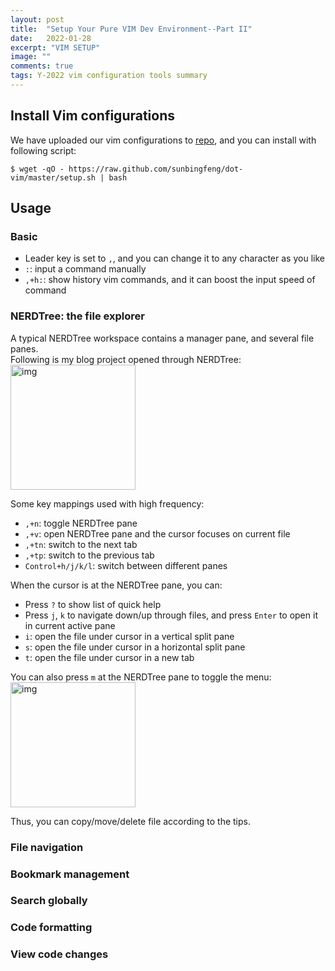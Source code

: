 ```yaml
---
layout: post
title:  "Setup Your Pure VIM Dev Environment--Part II"
date:   2022-01-28
excerpt: "VIM SETUP"
image: ""
comments: true
tags: Y-2022 vim configuration tools summary
---
```


## Install Vim configurations<br>
We have uploaded our vim configurations to [repo](https://github.com/sunbingfeng/dot-vim), and you can install with following script:
```shell
$ wget -qO - https://raw.github.com/sunbingfeng/dot-vim/master/setup.sh | bash
```

## Usage<br>

### **Basic**<br>
- Leader key is set to `,`, and you can change it to any character as you like
- `:`: input a command manually
- `,+h:`: show history vim commands, and it can boost the input speed of command

### **NERDTree: the file explorer**<br>
A typical NERDTree workspace contains a manager pane, and several file panes.<br>
Following is my blog project opened through NERDTree:<br>
<a href="{{ site.url }}/images/nerdtree_split.webp" target="_blank"><img src="{{ site.url }}/images/nerdtree_split.webp"  alt="img" height="200px" align="center"/></a>

Some key mappings used with high frequency:<br>
- `,+n`: toggle NERDTree pane
- `,+v`: open NERDTree pane and the cursor focuses on current file
- `,+tn`: switch to the next tab
- `,+tp`: switch to the previous tab
- `Control+h/j/k/l`: switch between different panes

When the cursor is at the NERDTree pane, you can:<br>
- Press `?` to show list of quick help
- Press `j`, `k` to navigate down/up through files, and press `Enter` to open it in current active pane
- `i`: open the file under cursor in a vertical split pane
- `s`: open the file under cursor in a horizontal split pane
- `t`: open the file under cursor in a new tab

You can also press `m` at the NERDTree pane to toggle the menu:
<a href="{{ site.url }}/images/nerdtree_menu.webp" target="_blank"><img src="{{ site.url }}/images/nerdtree_menu.webp"  alt="img" height="200px" align="center"/></a>

Thus, you can copy/move/delete file according to the tips.

### **File navigation**<br>
### **Bookmark management**<br>

### **Search globally**<br>

### **Code formatting**<br>

### **View code changes**<br>

